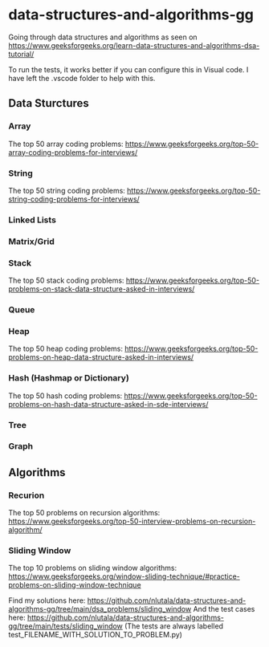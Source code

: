 # data-structures-and-algorithms-gg
Going through data structures and algorithms as seen on https://www.geeksforgeeks.org/learn-data-structures-and-algorithms-dsa-tutorial/

To run the tests, it works better if you can configure this in Visual code. I have left the .vscode folder to help with this.

## Data Sturctures

### Array
The top 50 array coding problems: https://www.geeksforgeeks.org/top-50-array-coding-problems-for-interviews/

### String
The top 50 string coding problems: https://www.geeksforgeeks.org/top-50-string-coding-problems-for-interviews/

### Linked Lists
### Matrix/Grid

### Stack
The top 50 stack coding problems: https://www.geeksforgeeks.org/top-50-problems-on-stack-data-structure-asked-in-interviews/

### Queue

### Heap
The top 50 heap coding problems: https://www.geeksforgeeks.org/top-50-problems-on-heap-data-structure-asked-in-interviews/

### Hash (Hashmap or Dictionary)
The top 50 hash coding problems: https://www.geeksforgeeks.org/top-50-problems-on-hash-data-structure-asked-in-sde-interviews/

### Tree
### Graph

## Algorithms

### Recurion
The top 50 problems on recursion algorithms: https://www.geeksforgeeks.org/top-50-interview-problems-on-recursion-algorithm/

### Sliding Window
The top 10 problems on sliding window algorithms: https://www.geeksforgeeks.org/window-sliding-technique/#practice-problems-on-sliding-window-technique

Find my solutions here: https://github.com/nlutala/data-structures-and-algorithms-gg/tree/main/dsa_problems/sliding_window
And the test cases here: https://github.com/nlutala/data-structures-and-algorithms-gg/tree/main/tests/sliding_window (The tests are always labelled test_FILENAME_WITH_SOLUTION_TO_PROBLEM.py)
